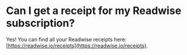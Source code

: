 # Can I get a receipt for my Readwise subscription?

Yes! You can find all your Readwise receipts here: [https://readwise.io/receipts](https://readwise.io/receipts).
